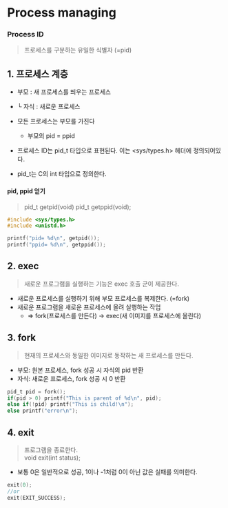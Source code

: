 ﻿# Process managing

### Process ID
> 프로세스를 구분하는 유일한 식별자 (=pid)

## 1. 프로세스 계층
- 부모 : 새 프로세스를 띄우는 프로세스
- └ 자식 : 새로운 프로세스

- 모든 프로세스는 부모를 가진다
	- 부모의 pid = ppid

- 프로세스 ID는 pid_t 타입으로 표현된다. 이는 <sys/types.h> 헤더에 정의되어있다.
- pid_t는 C의 int 타입으로 정의한다.

#### pid, ppid 얻기
> pid_t getpid(void)
> pid_t getppid(void);


```c
#include <sys/types.h>
#include <unistd.h>

printf("pid= %d\n", getpid());
printf("ppid= %d\n", getppid());
```

## 2. exec
> 새로운 프로그램을 실행하는 기능은 exec 호출 군이 제공한다.

- 새로운 프로세스를 실행하기 위해 부모 프로세스를 복제한다. (=fork)
- 새로운 프로그램을 새로운 프로세스에 올려 실행하는 작업
	- => fork(프로세스를 만든다) -> exec(새 이미지를 프로세스에 올린다)

## 3. fork
> 현재의 프로세스와 동일한 이미지로 동작하는 새 프로세스를 만든다.

- 부모: 원본 프로세스, fork 성공 시 자식의 pid 반환
- 자식: 새로운 프로세스, fork 성공 시 0 반환

```c
pid_t pid = fork();
if(pid > 0) printf("This is parent of %d\n", pid);
else if(!pid) printf("This is child!\n");
else printf("error\n");
```

## 4. exit
> 프로그램을 종료한다.    
> void exit(int status);

- 보통 0은 일반적으로 성공, 1이나 -1처럼 0이 아닌 값은 실패를 의미한다.
```c
exit(0);
//or
exit(EXIT_SUCCESS);
```